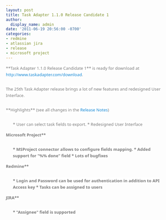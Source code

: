 ```yaml
---
layout: post
title: Task Adapter 1.1.0 Release Candidate 1
author:
  display_name: admin
date: '2011-06-19 20:56:00 -0700'
categories:
- redmine
- atlassian jira
- release
- microsoft project
---
```


<div style="color: #7a7a7a; font-family: 'Lucida Grande', 'Lucida Sans Unicode', 'Segoe UI', Helvetica, Arial, sans-serif; font-size: 13px; line-height: 20px; margin-bottom: 25px;"><span style="background-color: white;">**Task Adapter 1.1.0 Release Candidate 1** is ready for download at <a href="/download" style="color: #1487d4; text-decoration: none;">http://www.taskadapter.com/download</a>.</span></div>
<div style="color: #7a7a7a; font-family: 'Lucida Grande', 'Lucida Sans Unicode', 'Segoe UI', Helvetica, Arial, sans-serif; font-size: 13px; line-height: 20px; margin-bottom: 25px;"><span style="background-color: white;">The 25th Task Adapter release brings a lot of new features and redesigned User Interface.</span></div>
<div style="color: #7a7a7a; font-family: 'Lucida Grande', 'Lucida Sans Unicode', 'Segoe UI', Helvetica, Arial, sans-serif; font-size: 13px; line-height: 20px; margin-bottom: 25px;"><span style="background-color: white;">**Highlights** (see all changes in the <a href="http://taskadapter.com/sites/default/files/releases/ta_1.1.0_RC1.pdf" style="color: #1487d4; text-decoration: none;">Release Notes</a>)</span></div>
<ul style="color: #7a7a7a; font-family: 'Lucida Grande', 'Lucida Sans Unicode', 'Segoe UI', Helvetica, Arial, sans-serif; font-size: 13px; line-height: 20px;">
* <span style="background-color: white;">User can select task fields to export.</span>
* <span style="background-color: white;">Redesigned User Interface</span></ul>
<div style="color: #7a7a7a; font-family: 'Lucida Grande', 'Lucida Sans Unicode', 'Segoe UI', Helvetica, Arial, sans-serif; font-size: 13px; line-height: 20px; margin-bottom: 25px;"><b style="background-color: white;">Microsoft Project**</div>
<ul style="color: #7a7a7a; font-family: 'Lucida Grande', 'Lucida Sans Unicode', 'Segoe UI', Helvetica, Arial, sans-serif; font-size: 13px; line-height: 20px;">
* <span style="background-color: white;">MSProject connector allows to configure fields mapping.</span>
* <span style="background-color: white;">Added support for "%% done" field</span>
* <span style="background-color: white;">Lots of bugfixes</span></ul>
<div style="color: #7a7a7a; font-family: 'Lucida Grande', 'Lucida Sans Unicode', 'Segoe UI', Helvetica, Arial, sans-serif; font-size: 13px; line-height: 20px; margin-bottom: 25px;"><b style="background-color: white;">Redmine**</div>
<ul style="color: #7a7a7a; font-family: 'Lucida Grande', 'Lucida Sans Unicode', 'Segoe UI', Helvetica, Arial, sans-serif; font-size: 13px; line-height: 20px;">
* <span style="background-color: white;">Login and Password can be used for authentication in addition to API Access key</span>
* <span style="background-color: white;">Tasks can be assigned to users</span></ul>
<div style="color: #7a7a7a; font-family: 'Lucida Grande', 'Lucida Sans Unicode', 'Segoe UI', Helvetica, Arial, sans-serif; font-size: 13px; line-height: 20px; margin-bottom: 25px;"><b style="background-color: white;">JIRA**</div>
<ul style="color: #7a7a7a; font-family: 'Lucida Grande', 'Lucida Sans Unicode', 'Segoe UI', Helvetica, Arial, sans-serif; font-size: 13px; line-height: 20px;">
* <span style="background-color: white;">"Assignee" field is supported</span></ul></p>
